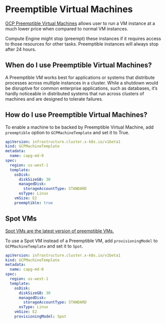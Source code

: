 # Preemptible Virtual Machines

[GCP Preemptible Virtual Machines](https://cloud.google.com/compute/docs/instances/preemptible) allows user to run a VM instance at a much lower price when compared to normal VM instances.

Compute Engine might stop (preempt) these instances if it requires access to those resources for other tasks. Preemptible instances will always stop after 24 hours.

## When do I use Preemptible Virtual Machines?

A Preemptible VM works best for applications or systems that distribute processes across multiple instances in a cluster. While a shutdown would be disruptive for common enterprise applications, such as  databases, it’s hardly noticeable in distributed systems that run across clusters of machines and are designed to tolerate failures.

## How do I use Preemptible Virtual Machines?

To enable a machine to be backed by Preemptible Virtual Machine, add `preemptible` option to `GCPMachineTemplate` and set it to True.

```yaml
apiVersion: infrastructure.cluster.x-k8s.io/v1beta1
kind: GCPMachineTemplate
metadata:
  name: capg-md-0
spec:
  region: us-west-1
  template:
    osDisk:
      diskSizeGB: 30
      managedDisk:
        storageAccountType: STANDARD
      osType: Linux
    vmSize: E2
    preemptible: true
```

## Spot VMs
[Spot VMs are the latest version of preemptible VMs.](https://cloud.google.com/compute/docs/instances/spot)

To use a Spot VM instead of a Preemptible VM, add `provisioningModel` to `GCPMachineTemplate` and set it to `Spot`.

```yaml
apiVersion: infrastructure.cluster.x-k8s.io/v1beta1
kind: GCPMachineTemplate
metadata:
  name: capg-md-0
spec:
  region: us-west-1
  template:
    osDisk:
      diskSizeGB: 30
      managedDisk:
        storageAccountType: STANDARD
      osType: Linux
    vmSize: E2
    provisioningModel: Spot
```
